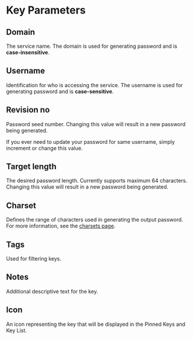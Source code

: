 # Key Parameters

## Domain

The service name. The domain is used for generating password and is **case-insensitive**.

## Username

Identification for who is accessing the service. The username is used for generating password and is **case-sensitive**.

## Revision no

Password seed number. Changing this value will result in a new password being generated.

If you ever need to update your password for same username, simply increment or change this value.

## Target length

The desired password length. Currently supports maximum 64 characters. Changing this value will result in a new password
being generated.

## Charset

Defines the range of characters used in generating the output password. For more information, see
the [charsets page](./charsets.md).

## Tags

Used for filtering keys.

## Notes

Additional descriptive text for the key.

## Icon

An icon representing the key that will be displayed in the Pinned Keys and Key List.